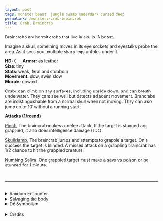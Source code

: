 ```yaml
---
layout: post
tags: monster beast  jungle swamp underdark cursed deep
permalink: /monsters/crab-braincrab
title: Crab, Braincrab
---
```


Braincrabs are hermit crabs that live in skulls. A beast.

Imagine a skull, something moves in its eye sockets and eyestalks probe the area. As it sees you, multiple sharp legs unfolds under it.

**HD:** 0  &nbsp; &nbsp;  **Armor:** as leather <br>
**Size:** tiny <br>
**Stats:** weak, feral and stubborn<br>
**Movement:** slow, swim slow<br>
**Morale:** coward <br>

Crabs can climb on any surfaces, including upside down, and can breath underwater. They cant see well but detects adjacent movement. Brancrabs are indistinguishable from a normal skull when not moving. They can also jump up to 10’ without a running start.

**Attacks (1/round)**

<ins>Pinch.</ins> The braincrab makes a melee attack. If the target is stunned and grappled, it also does intelligence damage (1D4).

<ins>Skullclamp.</ins> The braincrab jumps and attempts to grapple a target. On a success the target is blinded. A missed attack on a grappling braincrab has 1/2 chance to hit the grappled creature.

<ins>Numbing Saliva.</ins> One grappled target must make a save vs poison or be stunned for 1 minute.

<br>

---

<br> 

<details markdown="1">
<summary>Random Encounter</summary>

1. **Monster:** 2D6 braincrabs.
1. **Lair:** A mound of moldy, rotting skulls. <br>	&nbsp; OR <br>	**Omen:** A skull rolls in the room.
1. **Spoor:** A headless skeleton, intact.
1. **Tracks:** Sideways insectoid tracks.
1. **Trace:** A skull. 
1. **Trace:** Multiple scattered jaws.
</details>

<details markdown="1">
<summary>Salvaging the body</summary>

If you are careful to extract the venom glands, the braincrab is as edible as a normal crab. You need as many crabs as there are players to make a day's ration. Many underdark and sea dwelling creatures have learned to coat their weapons in their juices.

<span class="alchemy"> **Braincrab Juice.** Save or be stunned 1D4 rounds. </span>
</details>

<details markdown="1">
<summary>D6 Symbolism</summary>

In local cultures this beast is a symbol of ...

1. Memory
1. Cancer
1. Headache
1. Alzheimer
1. Ghosts
1. Sacred 
</details>

<br>

<details markdown="1">
<summary>Credits</summary>
A creation of [Richard J. Leblanc](http://savevsdragon.blogspot.com/) in the [Creature Compendium](https://www.drivethrurpg.com/product/147588/CC1-Creature-Compendium), I adapted the braincrab to be less save or die, and more a slow painful death from a thousand needles.
</details>
